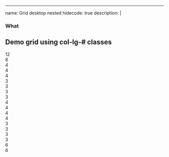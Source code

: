 
---
name: Grid desktop nested
hidecode: true
description: |
   ### What
   Demo grid using col-lg-# classes
---
<div class="row bordered-cols">
  <div class="col-lg-12">12</div>
</div>
<div class="row bordered-cols">
  <div class="col-lg-8">8
    <div class="row bordered-cols">
      <div class="col-lg-4">4</div>
      <div class="col-lg-4">4</div>
      <div class="col-lg-4">4</div>
    </div>
    <div class="row bordered-cols">
      <div class="col-lg-3">3</div>
      <div class="col-lg-3">3</div>
      <div class="col-lg-3">3</div>
      <div class="col-lg-3">3</div>
    </div>
  </div>
  <div class="col-lg-4">4</div>
</div>
<div class="row bordered-cols">
  <div class="col-lg-4">4</div>
  <div class="col-lg-4">4</div>
  <div class="col-lg-4">4</div>
</div>
<div class="row bordered-cols">
  <div class="col-lg-3">3</div>
  <div class="col-lg-3">3</div>
  <div class="col-lg-3">3</div>
  <div class="col-lg-3">3</div>
</div>
<div class="row bordered-cols">
  <div class="col-lg-6">6</div>
  <div class="col-lg-6">6</div>
</div>